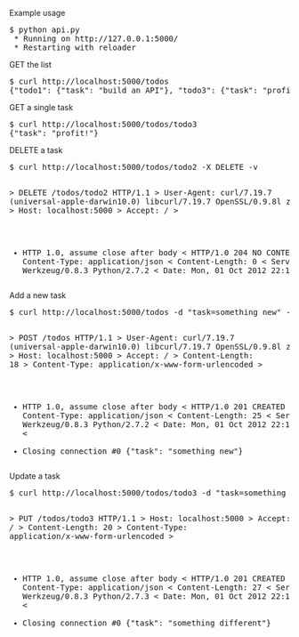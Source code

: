 <p>Example usage</p>
<div class="highlight-default notranslate"><div class="highlight"><pre><span></span>$ python api.py
 * Running on http://127.0.0.1:5000/
 * Restarting with reloader
</pre></div>
</div>
<p>GET the list</p>
<div class="highlight-default notranslate"><div class="highlight"><pre><span></span>$ curl http://localhost:5000/todos
{&quot;todo1&quot;: {&quot;task&quot;: &quot;build an API&quot;}, &quot;todo3&quot;: {&quot;task&quot;: &quot;profit!&quot;}, &quot;todo2&quot;: {&quot;task&quot;: &quot;?????&quot;}}
</pre></div>
</div>
<p>GET a single task</p>
<div class="highlight-default notranslate"><div class="highlight"><pre><span></span>$ curl http://localhost:5000/todos/todo3
{&quot;task&quot;: &quot;profit!&quot;}
</pre></div>
</div>
<p>DELETE a task</p>
<div class="highlight-default notranslate"><div class="highlight"><pre><span></span>$ curl http://localhost:5000/todos/todo2 -X DELETE -v

&gt; DELETE /todos/todo2 HTTP/1.1
&gt; User-Agent: curl/7.19.7 (universal-apple-darwin10.0) libcurl/7.19.7 OpenSSL/0.9.8l zlib/1.2.3
&gt; Host: localhost:5000
&gt; Accept: */*
&gt;
* HTTP 1.0, assume close after body
&lt; HTTP/1.0 204 NO CONTENT
&lt; Content-Type: application/json
&lt; Content-Length: 0
&lt; Server: Werkzeug/0.8.3 Python/2.7.2
&lt; Date: Mon, 01 Oct 2012 22:10:32 GMT
</pre></div>
</div>
<p>Add a new task</p>
<div class="highlight-default notranslate"><div class="highlight"><pre><span></span>$ curl http://localhost:5000/todos -d &quot;task=something new&quot; -X POST -v

&gt; POST /todos HTTP/1.1
&gt; User-Agent: curl/7.19.7 (universal-apple-darwin10.0) libcurl/7.19.7 OpenSSL/0.9.8l zlib/1.2.3
&gt; Host: localhost:5000
&gt; Accept: */*
&gt; Content-Length: 18
&gt; Content-Type: application/x-www-form-urlencoded
&gt;
* HTTP 1.0, assume close after body
&lt; HTTP/1.0 201 CREATED
&lt; Content-Type: application/json
&lt; Content-Length: 25
&lt; Server: Werkzeug/0.8.3 Python/2.7.2
&lt; Date: Mon, 01 Oct 2012 22:12:58 GMT
&lt;
* Closing connection #0
{&quot;task&quot;: &quot;something new&quot;}
</pre></div>
</div>
<p>Update a task</p>
<div class="highlight-default notranslate"><div class="highlight"><pre><span></span>$ curl http://localhost:5000/todos/todo3 -d &quot;task=something different&quot; -X PUT -v

&gt; PUT /todos/todo3 HTTP/1.1
&gt; Host: localhost:5000
&gt; Accept: */*
&gt; Content-Length: 20
&gt; Content-Type: application/x-www-form-urlencoded
&gt;
* HTTP 1.0, assume close after body
&lt; HTTP/1.0 201 CREATED
&lt; Content-Type: application/json
&lt; Content-Length: 27
&lt; Server: Werkzeug/0.8.3 Python/2.7.3
&lt; Date: Mon, 01 Oct 2012 22:13:00 GMT
&lt;
* Closing connection #0
{&quot;task&quot;: &quot;something different&quot;}
</pre></div>
</div>
</div>
</div>

